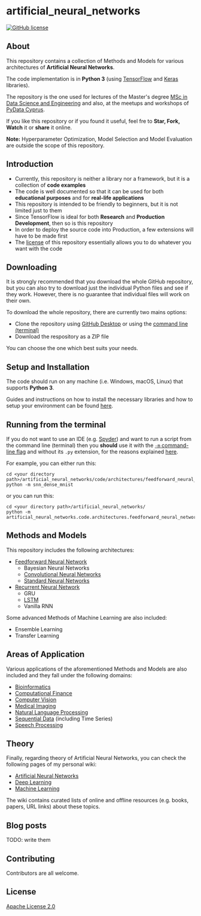 # artificial_neural_networks
[![GitHub license](https://img.shields.io/badge/license-Apache--2.0-blue.svg)](https://raw.githubusercontent.com/kourouklides/artificial_neural_networks/master/LICENSE)

## About
This repository contains a collection of Methods and Models for various architectures of __Artificial Neural Networks__.

The code implementation is in __Python 3__ (using [TensorFlow](https://www.tensorflow.org/) and [Keras](https://keras.io/) libraries).

The repository is the one used for lectures of the Master's degree [MSc in Data Science and Engineering](https://www.cut.ac.cy/faculties/fet/eecei/module-description/modules-msc-data-science-and-engineering/?languageId=1) and also, at the meetups and workshops of [PyData Cyprus](https://www.meetup.com/PyDataCyprus/).

If you like this repository or if you found it useful, feel fre to __Star, Fork, Watch__ it or __share__ it online.

__Note:__ Hyperparameter Optimization, Model Selection and Model Evaluation are outside the scope of this repository.

## Introduction

* Currently, this repository is neither a library nor a framework, but it is a collection of __code examples__
* The code is well documented so that it can be used for both __educational purposes__ and for __real-life applications__
* This repository is intended to be friendly to beginners, but it is not limited just to them
* Since TensorFlow is ideal for both __Research__ and __Production Development__, then so is this repository
* In order to deploy the source code into Production, a few extensions will have to be made first
* The [license](LICENSE) of this repository essentially allows you to do whatever you want with the code

## Downloading
It is strongly recommended that you download the whole GitHub repository, but you can also try to download just the individual Python files and see if they work. However, there is no guarantee that individual files will work on their own.

To download the whole repository, there are currently two mains options:
* Clone the repository using [GitHub Desktop](https://desktop.github.com/) or using the [command line (terminal)](https://help.github.com/articles/cloning-a-repository/)
* Download the respository as a ZIP file

You can choose the one which best suits your needs.

## Setup and Installation
The code should run on any machine (i.e. Windows, macOS, Linux) that supports __Python 3__.

Guides and instructions on how to install the necessary libraries and how to setup your environment can be found [here](setup/README.md).

## Running from the terminal

If you do not want to use an IDE (e.g. [Spyder](https://www.spyder-ide.org/)) and want to run a script from the command line (terminal) then you __should__ use it with the [``-m`` command-line flag](https://docs.python.org/3.6/using/cmdline.html#cmdoption-m) and without its ``.py`` extension, for the reasons explained [here](https://stackoverflow.com/questions/22241420/execution-of-python-code-with-m-option-or-not).

For example, you can either run this:

    cd <your directory path>/artificial_neural_networks/code/architectures/feedforward_neural_networks/standard_neural_networks/
    python -m snn_dense_mnist

or you can run this:

    cd <your directory path>/artificial_neural_networks/
    python -m artificial_neural_networks.code.architectures.feedforward_neural_networks.standard_neural_networks.snn_dense_mnist


## Methods and Models
This repository includes the following architectures:

- [Feedforward Neural Network](code/architectures/feedforward_neural_networks)
  - Bayesian Neural Networks
  - [Convolutional Neural Networks](code/architectures/feedforward_neural_networks/convolutional_neural_networks)
  - [Standard Neural Networks](code/architectures/feedforward_neural_networks/standard_neural_networks)
- [Recurrent Neural Network](code/architectures/recurrent_neural_networks)
  - GRU
  - [LSTM](code/architectures/recurrent_neural_networks/LSTM/)
  - Vanilla RNN

Some advanced Methods of Machine Learning are also included:

- Ensemble Learning
- Transfer Learning

## Areas of Application
Various applications of the aforementioned Methods and Models are also included and they fall under the following domains:

- [Bioinformatics](code/applications/bioinformatics)
- [Computational Finance](code/applications/computational_finance)
- [Computer Vision](code/applications/computer_vision)
- [Medical Imaging](code/applications/medical_imaging)
- [Natural Language Processing](code/applications/natural_language_processing)
- [Sequential Data](code/applications/sequential_data) (including Time Series)
- [Speech Processing](code/applications/speech_processing)

## Theory
Finally, regarding theory of Artificial Neural Networks, you can check the following pages of my personal wiki:

- [Artificial Neural Networks](https://wiki.kourouklides.com/wiki/Artificial_Neural_Network)
- [Deep Learning](https://wiki.kourouklides.com/wiki/Deep_Learning)
- [Machine Learning](https://wiki.kourouklides.com/wiki/Machine_Learning)

The wiki contains curated lists of online and offline resources (e.g. books, papers, URL links) about these topics.

## Blog posts

TODO: write them

## Contributing

Contributors are all welcome.

## License

[Apache License 2.0](LICENSE)

